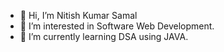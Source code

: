- 👋 Hi, I’m Nitish Kumar Samal
- 👀 I’m interested in Software Web Development.
- 🌱 I’m currently learning DSA using JAVA. 
<!--- - 💞️ I’m looking to collaborate on ...
- 📫 How to reach me ...--->

<!---
nitishkumar31 is a ✨ special ✨ repository because its `README.md` (this file) appears on your GitHub profile.
You can click the Preview link to take a look at your changes.
--->
